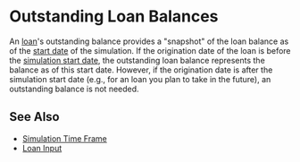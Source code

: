 # Outstanding Loan Balances

An [loan][2]'s outstanding balance provides a "snapshot" of the loan balance as 
of the [start date][1] of the simulation. If the origination date of the loan 
is before the [simulation start date][1], the outstanding loan balance represents
the balance as of this start date. However, if the origination date is 
after the simulation start date (e.g., for an loan you plan to take in the future), 
an outstanding balance is not needed.

## See Also

* [Simulation Time Frame][1]
* [Loan Input][2]

[1]:simTimeFrame.html
[2]:loan.html